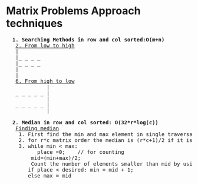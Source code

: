 # Matrix Problems Approach techniques 
  <pre>
 <b> 1. Searching Methods in row and col sorted:O(m+n)</b>
   <a href="https://github.com/teja963/DSA_All_Models/blob/master/matrix/2.%20Search.cpp">2. From low to high</a>
   |
   |_ _ _ _ 
   |_ _ _ _
   |
   |
   <a href="https://github.com/teja963/DSA_All_Models/blob/master/matrix/6.%20Search%20in%20a%20row-column%20sorted%20matrix.cpp">6. From high to low</a>
             |
   _ _ _ _ _ |
             |
   _ _ _ _ _ |
             |
             
  <b>2. Median in row and col sorted: O(32*r*log(c))</b>
   <a href="https://github.com/teja963/DSA_All_Models/blob/master/matrix/3.%20median.cpp">Finding median</a>
    1. First find the min and max element in single traversal
    2. for r*c matrix order the median is (r*c+1)/2 if it is arranged in sorted order, so the desired place is (r*c+1)/2
    3. while min < max:
          place =0;    // for counting 
        mid=(min+max)/2;
        Count the number of elements smaller than mid by using upperbound which takes log(c) time for each row
       if place < desired: min = mid + 1;
       else max = mid
   </pre>    
      
